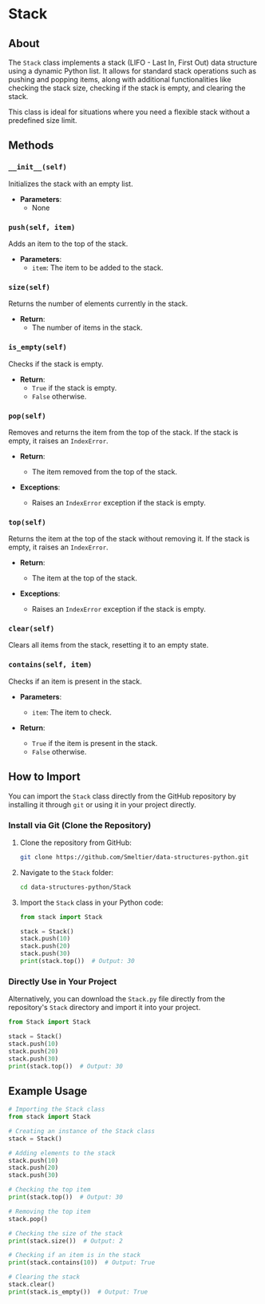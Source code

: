 # Stack

## About

The `Stack` class implements a stack (LIFO - Last In, First Out) data structure using a dynamic Python list. It allows for standard stack operations such as pushing and popping items, along with additional functionalities like checking the stack size, checking if the stack is empty, and clearing the stack.

This class is ideal for situations where you need a flexible stack without a predefined size limit.

## Methods

### `__init__(self)`
Initializes the stack with an empty list.

- **Parameters**:
  - None

### `push(self, item)`
Adds an item to the top of the stack.

- **Parameters**:
  - `item`: The item to be added to the stack.

### `size(self)`
Returns the number of elements currently in the stack.

- **Return**:
  - The number of items in the stack.

### `is_empty(self)`
Checks if the stack is empty.

- **Return**:
  - `True` if the stack is empty.
  - `False` otherwise.

### `pop(self)`
Removes and returns the item from the top of the stack. If the stack is empty, it raises an `IndexError`.

- **Return**:
  - The item removed from the top of the stack.

- **Exceptions**:
  - Raises an `IndexError` exception if the stack is empty.

### `top(self)`
Returns the item at the top of the stack without removing it. If the stack is empty, it raises an `IndexError`.

- **Return**:
  - The item at the top of the stack.

- **Exceptions**:
  - Raises an `IndexError` exception if the stack is empty.

### `clear(self)`
Clears all items from the stack, resetting it to an empty state.

### `contains(self, item)`
Checks if an item is present in the stack.

- **Parameters**:
  - `item`: The item to check.

- **Return**:
  - `True` if the item is present in the stack.
  - `False` otherwise.

## How to Import

You can import the `Stack` class directly from the GitHub repository by installing it through `git` or using it in your project directly.

### Install via Git (Clone the Repository)

1. Clone the repository from GitHub:
   ```bash
   git clone https://github.com/Smeltier/data-structures-python.git
   ```

2. Navigate to the `Stack` folder:
   ```bash
   cd data-structures-python/Stack
   ```

3. Import the `Stack` class in your Python code:
   ```python
   from stack import Stack

   stack = Stack()
   stack.push(10)
   stack.push(20)
   stack.push(30)
   print(stack.top())  # Output: 30
   ```

### Directly Use in Your Project

Alternatively, you can download the `Stack.py` file directly from the repository's `Stack` directory and import it into your project.

```python
from Stack import Stack

stack = Stack()
stack.push(10)
stack.push(20)
stack.push(30)
print(stack.top())  # Output: 30
```

## Example Usage

```python
# Importing the Stack class
from stack import Stack

# Creating an instance of the Stack class
stack = Stack()

# Adding elements to the stack
stack.push(10)
stack.push(20)
stack.push(30)

# Checking the top item
print(stack.top())  # Output: 30

# Removing the top item
stack.pop()

# Checking the size of the stack
print(stack.size())  # Output: 2

# Checking if an item is in the stack
print(stack.contains(10))  # Output: True

# Clearing the stack
stack.clear()
print(stack.is_empty())  # Output: True
```
